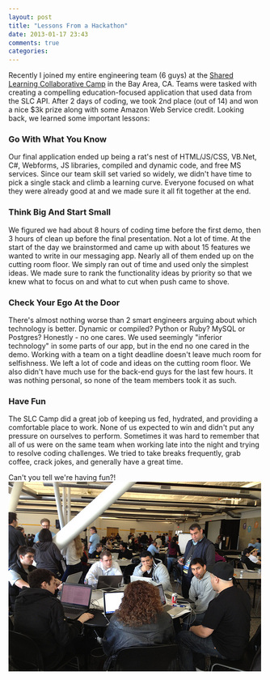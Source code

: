 ```yaml
---
layout: post
title: "Lessons From a Hackathon"
date: 2013-01-17 23:43
comments: true
categories: 
---
```

Recently I joined my entire engineering team (6 guys) at the [Shared Learning Collaborative Camp](http://dev.slcedu.org/blog/slc-camp-bay-area-silicon-valley-slc-education-innovation) in the Bay Area, CA. Teams were tasked with creating a compelling education-focused application that used data from the SLC API. After 2 days of coding, we took 2nd place (out of 14) and won a nice $3k prize along with some Amazon Web Service credit. Looking back, we learned some important lessons:

### Go With What You Know

Our final application ended up being a rat's nest of HTML/JS/CSS, VB.Net, C#, Webforms, JS libraries, compiled and dynamic code, and free MS services. Since our team skill set varied so widely, we didn't have time to pick a single stack and climb a learning curve. Everyone focused on what they were already good at and we made sure it all fit together at the end.

### Think Big And Start Small
We figured we had about 8 hours of coding time before the first demo, then 3 hours of clean up before the final presentation. Not a lot of time. At the start of the day we brainstormed and came up with about 15 features we wanted to write in our messaging app. Nearly all of them ended up on the cutting room floor. We simply ran out of time and used only the simplest ideas. We made sure to rank the functionality ideas by priority so that we knew what to focus on and what to cut when push came to shove. 

### Check Your Ego At the Door
There's almost nothing worse than 2 smart engineers arguing about which technology is better. Dynamic or compiled? Python or Ruby? MySQL or Postgres? Honestly - no one cares. We used seemingly "inferior technology" in some parts of our app, but in the end no one cared in the demo.  Working with a team on a tight deadline doesn't leave much room for selfishness. We left a lot of code and ideas on the cutting room floor. We also didn't have much use for the back-end guys for the last few hours. It was nothing personal, so none of the team members took it as such.

### Have Fun
The SLC Camp did a great job of keeping us fed, hydrated, and providing a comfortable place to work. None of us expected to win and didn't put any pressure on ourselves to perform. Sometimes it was hard to remember that all of us were on the same team when working late into the night and trying to resolve coding challenges. We tried to take breaks frequently, grab coffee, crack jokes, and generally have a great time. 

Can't you tell we're having fun?!<br/>
<img alt="slc-camp" src="/images/slc-camp.jpg"/>





